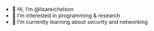 - 👋 Hi, I’m @lisareichelson
- 👀 I’m interested in programming & research
- 🌱 I’m currently learning about security and networking

<!---
lisareichelson/lisareichelson is a ✨ special ✨ repository because its `README.md` (this file) appears on your GitHub profile.
You can click the Preview link to take a look at your changes.
--->
